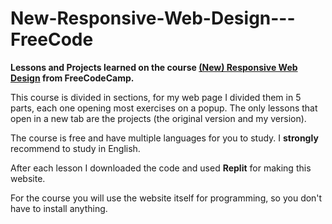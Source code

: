 # New-Responsive-Web-Design---FreeCode
<b>Lessons and Projects learned on the course <u>(New) Responsive Web Design</u> from FreeCodeCamp.</b>

This course is divided in sections, for my web page I divided them in 5 parts, each one opening most exercises on a popup.
The only lessons that open in a new tab are the projects (the original version and my version).

The course is free and have multiple languages for you to study. I <strong>strongly</strong> recommend to study in English.

After each lesson I downloaded the code and used <b>Replit</b> for making this website.

For the course you will use the website itself for programming, so you don't have to install anything.
